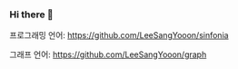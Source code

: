 ### Hi there 👋

프로그래밍 언어:
https://github.com/LeeSangYooon/sinfonia

그래프 언어:
https://github.com/LeeSangYooon/graph


<!--
**LeeSangYooon/LeeSangYooon** is a ✨ _special_ ✨ repository because its `README.md` (this file) appears on your GitHub profile.

Here are some ideas to get you started:

- 🔭 I’m currently working on ...
- 🌱 I’m currently learning ...
- 👯 I’m looking to collaborate on ...
- 🤔 I’m looking for help with ...
- 💬 Ask me about ...
- 📫 How to reach me: ...
- 😄 Pronouns: ...
- ⚡ Fun fact: ...
-->
